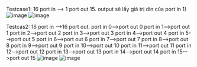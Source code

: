 Testcase1: 16 port in --> 1 port out 15. output sẽ lấy giá trị din của port in 1)
![image](https://github.com/user-attachments/assets/32c4c973-7a40-4d04-a7e8-4f4e1ab159c6)
![image](https://github.com/user-attachments/assets/b9fd3294-26d7-4f3d-876c-eba81ddc3f5b)

Testcas2: 16 port in -->16 port out.
port in 0-->port out 0
port in 1-->port out 1
port in 2-->port out 2
port in 3-->port out 3
port in 4-->port out 4
port in 5-->port out 5
port in 6-->port out 6
port in 7-->port out 7
port in 8-->port out 8
port in 9-->port out 9
port in 10-->port out 10
port in 11-->port out 11
port in 12-->port out 12
port in 13-->port out 13
port in 14-->port out 14
port in 15-->port out 15
![image](https://github.com/user-attachments/assets/45c0023f-f336-49db-860e-5c6ce428114c)
![image](https://github.com/user-attachments/assets/341ad11b-282b-49d5-842d-8ff1bcd5b683)

